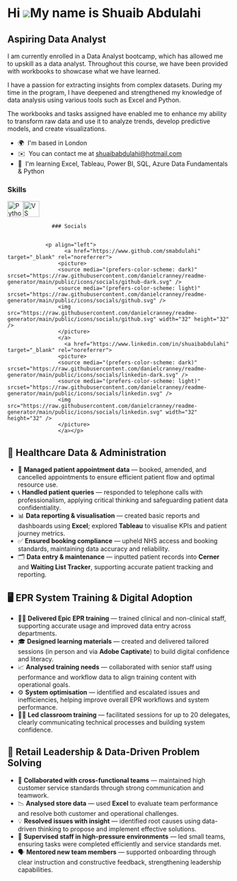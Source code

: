 Hi ![](https://user-images.githubusercontent.com/18350557/176309783-0785949b-9127-417c-8b55-ab5a4333674e.gif)My name is Shuaib Abdulahi
=======================================================================================================================================

Aspiring Data Analyst
---------------------

I am currently enrolled in a Data Analyst bootcamp, which has allowed me to upskill as a data analyst. Throughout this course, we have been provided with workbooks to showcase what we have learned. 

I have a passion for extracting insights from complex datasets. During my time in the program, I have deepened and strengthened my knowledge of data analysis using various tools such as Excel and Python. 

The workbooks and tasks assigned have enabled me to enhance my ability to transform raw data and use it to analyze trends, develop predictive models, and create visualizations.

*   🌍  I'm based in London
*   ✉️  You can contact me at [shuaibabdulahi@hotmail.com](mailto:shuaibabdulahi@hotmail.com)
*   🧠  I'm learning Excel, Tableau, Power BI, SQL, Azure Data Fundamentals & Python
  
  ### Skills 
<p align="left">
<a href="https://www.python.org/" target="_blank" rel="noreferrer"><img src="https://raw.githubusercontent.com/danielcranney/readme-generator/main/public/icons/skills/python-colored.svg" width="36" height="36" alt="Python" /></a><a href="https://code.visualstudio.com/" target="_blank" rel="noreferrer"><img src="https://raw.githubusercontent.com/danielcranney/readme-generator/main/public/icons/skills/visualstudiocode.svg" width="36" height="36" alt="VS Code" /></a>
                    </p>
                    
                  ### Socials
                  
                  
                <p align="left">
                      <a href="https://www.github.com/smabdulahi" target="_blank" rel="noreferrer">
                    <picture>
                    <source media="(prefers-color-scheme: dark)" srcset="https://raw.githubusercontent.com/danielcranney/readme-generator/main/public/icons/socials/github-dark.svg" />
                    <source media="(prefers-color-scheme: light)" srcset="https://raw.githubusercontent.com/danielcranney/readme-generator/main/public/icons/socials/github.svg" />
                    <img src="https://raw.githubusercontent.com/danielcranney/readme-generator/main/public/icons/socials/github.svg" width="32" height="32" />
                    </picture>
                    </a>
                      <a href="https://www.linkedin.com/in/shuaibabdulahi" target="_blank" rel="noreferrer">
                    <picture>
                    <source media="(prefers-color-scheme: dark)" srcset="https://raw.githubusercontent.com/danielcranney/readme-generator/main/public/icons/socials/linkedin-dark.svg" />
                    <source media="(prefers-color-scheme: light)" srcset="https://raw.githubusercontent.com/danielcranney/readme-generator/main/public/icons/socials/linkedin.svg" />
                    <img src="https://raw.githubusercontent.com/danielcranney/readme-generator/main/public/icons/socials/linkedin.svg" width="32" height="32" />
                    </picture>
                    </a></p>







## 🏥 Healthcare Data & Administration

- 📅 **Managed patient appointment data** — booked, amended, and cancelled appointments to ensure efficient patient flow and optimal resource use.  
- 📞 **Handled patient queries** — responded to telephone calls with professionalism, applying critical thinking and safeguarding patient data confidentiality.  
- 📊 **Data reporting & visualisation** — created basic reports and dashboards using **Excel**; explored **Tableau** to visualise KPIs and patient journey metrics.  
- ✅ **Ensured booking compliance** — upheld NHS access and booking standards, maintaining data accuracy and reliability.  
- 🗂️ **Data entry & maintenance** — inputted patient records into **Cerner** and **Waiting List Tracker**, supporting accurate patient tracking and reporting.  

## 🖥️ EPR System Training & Digital Adoption

- 👨‍🏫 **Delivered Epic EPR training** — trained clinical and non-clinical staff, supporting accurate usage and improved data entry across departments.  
- 🎓 **Designed learning materials** — created and delivered tailored sessions (in person and via **Adobe Captivate**) to build digital confidence and literacy.  
- 📈 **Analysed training needs** — collaborated with senior staff using performance and workflow data to align training content with operational goals.  
- ⚙️ **System optimisation** — identified and escalated issues and inefficiencies, helping improve overall EPR workflows and system performance.  
- 🧑‍🏫 **Led classroom training** — facilitated sessions for up to 20 delegates, clearly communicating technical processes and building system confidence.  

## 🛒 Retail Leadership & Data-Driven Problem Solving

- 🤝 **Collaborated with cross-functional teams** — maintained high customer service standards through strong communication and teamwork.  
- 📉 **Analysed store data** — used **Excel** to evaluate team performance and resolve both customer and operational challenges.  
- 💡 **Resolved issues with insight** — identified root causes using data-driven thinking to propose and implement effective solutions.  
- 👥 **Supervised staff in high-pressure environments** — led small teams, ensuring tasks were completed efficiently and service standards met.  
- 🗣️ **Mentored new team members** — supported onboarding through clear instruction and constructive feedback, strengthening leadership capabilities.  

